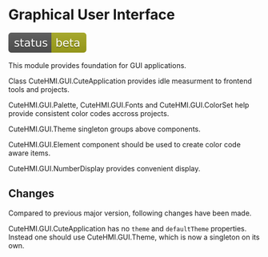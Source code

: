 # Graphical User Interface

![Development status](doc/status-beta.svg)

This module provides foundation for GUI applications.

Class CuteHMI.GUI.CuteApplication provides idle measurment to frontend tools and projects.

CuteHMI.GUI.Palette, CuteHMI.GUI.Fonts and CuteHMI.GUI.ColorSet help provide consistent color codes accross projects.

CuteHMI.GUI.Theme singleton groups above components.

CuteHMI.GUI.Element component should be used to create color code aware items.

CuteHMI.GUI.NumberDisplay provides convenient display.

## Changes

Compared to previous major version, following changes have been made.

CuteHMI.GUI.CuteApplication has no `theme` and `defaultTheme` properties. Instead one should use CuteHMI.GUI.Theme, which is now a
singleton on its own.
